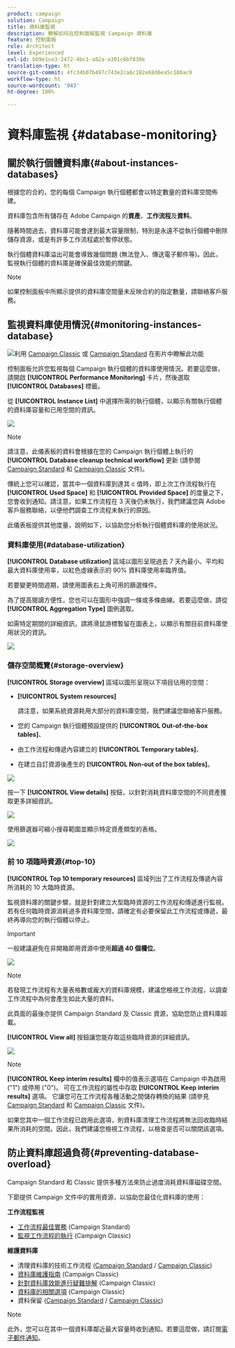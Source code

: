 ```yaml
---
product: campaign
solution: Campaign
title: 資料庫監視
description: 瞭解如何在控制面板監視 Campaign 資料庫
feature: 控制面板
role: Architect
level: Experienced
exl-id: bb9e1ce3-2472-4bc1-a82a-a301c6bf830e
translation-type: ht
source-git-commit: 4fc34b07b497c743e2ca6c182e68d6ea5c180ac9
workflow-type: ht
source-wordcount: '943'
ht-degree: 100%

---
```


# 資料庫監視 {#database-monitoring}

## 關於執行個體資料庫{#about-instances-databases}

根據您的合約，您的每個 Campaign 執行個體都會以特定數量的資料庫空間佈建。

資料庫包含所有儲存在 Adobe Campaign 的&#x200B;**資產**、**工作流程**&#x200B;及&#x200B;**資料**。

隨著時間過去，資料庫可能會達到最大容量限制，特別是永遠不從執行個體中刪除儲存資源，或是有許多工作流程處於暫停狀態。

執行個體資料庫溢出可能會導致幾個問題 (無法登入、傳送電子郵件等)。因此，監視執行個體的資料庫是確保最佳效能的關鍵。

>[!NOTE]
>
>如果控制面板中所顯示提供的資料庫空間量未反映合約的指定數量，請聯絡客戶服務。

## 監視資料庫使用情況{#monitoring-instances-database}

![](assets/do-not-localize/how-to-video.png)利用 [Campaign Classic](https://experienceleague.adobe.com/docs/campaign-classic-learn/control-panel/performance-monitoring/monitoring-databases.html?lang=zh-Hant#performance-monitoring) 或 [Campaign Standard](https://experienceleague.adobe.com/docs/campaign-standard-learn/control-panel/performance-monitoring/monitoring-databases.html?lang=zh-Hant#performance-monitoring) 在影片中瞭解此功能

控制面板允許您監視每個 Campaign 執行個體的資料庫使用情況。若要這麼做，請開啟 **[!UICONTROL Performance Monitoring]** 卡片，然後選取 **[!UICONTROL Databases]** 標籤。

從 **[!UICONTROL Instance List]** 中選擇所需的執行個體，以顯示有關執行個體的資料庫容量和已用空間的資訊。

![](assets/databases_dashboard.png)

>[!NOTE]
>
>請注意，此儀表板的資料會根據在您的 Campaign 執行個體上執行的 **[!UICONTROL Database cleanup technical workflow]** 更新 (請參閱 [Campaign Standard](https://docs.adobe.com/help/zh-Hant/campaign-standard/using/administrating/application-settings/technical-workflows.html#list-of-technical-workflows) 和 [Campaign Classic](https://docs.adobe.com/help/zh-Hant/campaign-classic/using/monitoring-campaign-classic/data-processing/database-cleanup-workflow.html) 文件)。
>
>傳統上您可以確認，當其中一個資料庫到達其 c 值時，即上次工作流程執行在 **[!UICONTROL Used Space]** 和 **[!UICONTROL Provided Space]** 的度量之下，您會收到通知。請注意，如果工作流程在 3 天後仍未執行，我們建議您與 Adobe 客戶服務聯絡，以便他們調查工作流程未執行的原因。

此儀表板提供其他度量，說明如下，以協助您分析執行個體資料庫的使用狀況。

### 資料庫使用{#database-utilization}

**[!UICONTROL Database utilization]** 區域以圖形呈現過去 7 天內最小、平均和最大資料庫使用率，以紅色虛線表示的 90% 資料庫使用率臨界值。

若要變更時間週期，請使用圖表右上角可用的篩選條件。

為了提高閱讀方便性，您也可以在圖形中強調一條或多條曲線。若要這麼做，請從 **[!UICONTROL Aggregation Type]** 圖例選取。

如需特定期間的詳細資訊，請將滑鼠游標暫留在圖表上，以顯示有關目前資料庫使用狀況的資訊。

![](assets/databases_dashboard_detail.png)

### 儲存空間概覽{#storage-overview}

**[!UICONTROL Storage overview]** 區域以圖形呈現以下項目佔用的空間：

* **[!UICONTROL System resources]**

   請注意，如果系統資源耗用大部分的資料庫空間，我們建議您聯絡客戶服務。

* 您的 Campaign 執行個體預設提供的 **[!UICONTROL Out-of-the-box tables]**、
* 由工作流程和傳遞內容建立的 **[!UICONTROL Temporary tables]**、
* 在建立自訂資源後產生的 **[!UICONTROL Non-out of the box tables]**。

![](assets/database-storage-overview.png)

按一下 **[!UICONTROL View details]** 按鈕，以針對消耗資料庫空間的不同資產獲取更多詳細資訊。

![](assets/database-storage-details.png)

使用篩選器可縮小搜尋範圍並顯示特定資產類型的表格。

![](assets/database-storage-overview-filter.png)

### 前 10 項臨時資源{#top-10}

**[!UICONTROL Top 10 temporary resources]** 區域列出了工作流程及傳遞內容所消耗的 10 大臨時資源。

監視資料庫的關鍵步驟，就是針對建立大型臨時資源的工作流程和傳遞進行監視。若有任何臨時資源消耗過多資料庫空間，請確定有必要保留此工作流程或傳遞，最終再導向您的執行個體以停止。

>[!IMPORTANT]
>
>一般建議避免在非開箱即用資源中使用&#x200B;**超過 40 個欄位**。

![](assets/database-top10.png)

>[!NOTE]
>
>若發現工作流程有大量表格數或龐大的資料庫規模，建議您檢視工作流程，以調查工作流程中為何會產生如此大量的資料。
>
>此頁面的最後亦提供 Campaign Standard 及 Classic 資源，協助您防止資料庫超載。

**[!UICONTROL View all]** 按鈕讓您能存取這些臨時資源的詳細資訊。

![](assets/database-top10-view.png)

>[!NOTE]
>
>**[!UICONTROL Keep interim results]** 欄中的值表示選項在 Campaign 中為啟用 (&quot;1&quot;) 或停用 (&quot;0&quot;)。 可在工作流程的屬性中存取 **[!UICONTROL Keep interim results]** 選項。 它讓您可在工作流程各種活動之間儲存轉換的結果 (請參見[Campaign Standard](https://docs.adobe.com/content/help/zh-Hant/campaign-standard/using/managing-processes-and-data/executing-a-workflow/managing-execution-options.html) 和 [Campaign Classic](https://docs.adobe.com/content/help/zh-Hant/campaign-classic/using/automating-with-workflows/general-operation/workflow-best-practices.html#logs) 文件)。
>
>如果您其中一個工作流程已啟用此選項，則資料庫清理工作流程將無法回收臨時結果所消耗的空間。因此，我們建議您檢視工作流程，以檢查是否可以關閉該選項。

## 防止資料庫超過負荷{#preventing-database-overload}

Campaign Standard 和 Classic 提供多種方法來防止過度消耗資料庫磁碟空間。

下節提供 Campaign 文件中的實用資源，以協助您最佳化資料庫的使用：

**工作流程監視**

* [工作流程最佳實務](https://docs.adobe.com/content/help/zh-Hant/campaign-standard/using/managing-processes-and-data/workflow-general-operation/best-practices-workflows.html) (Campaign Standard)
* [監視工作流程的執行](https://docs.adobe.com/help/zh-Hant/campaign-classic/using/automating-with-workflows/monitoring-workflows/monitoring-workflow-execution.html) (Campaign Classic)

**維護資料庫**

* 清理資料庫的技術工作流程 ([Campaign Standard](https://docs.adobe.com/help/zh-Hant/campaign-standard/using/administrating/application-settings/technical-workflows.html#list-of-technical-workflows) / [Campaign Classic](https://docs.adobe.com/help/zh-Hant/campaign-classic/using/monitoring-campaign-classic/data-processing/database-cleanup-workflow.html))
* [資料庫維護指南](https://docs.adobe.com/content/help/zh-Hant/campaign-classic/using/monitoring-campaign-classic/database-maintenance/recommendations.html) (Campaign Classic)
* [針對資料庫效能進行疑難排解](https://experienceleague.adobe.com/docs/campaign-classic/using/monitoring-campaign-classic/troubleshooting-toc/database-issues-toc/database-performances.html?lang=zh-Hant) (Campaign Classic)
* [資料庫的相關選項](https://docs.adobe.com/help/zh-Hant/campaign-classic/using/installing-campaign-classic/appendices/configuring-campaign-options.html#database) (Campaign Classic)
* 資料保留 ([Campaign Standard](https://docs.adobe.com/help/zh-Hant/campaign-standard/using/administrating/application-settings/data-retention.html) / [Campaign Classic](https://docs.adobe.com/help/zh-Hant/campaign-classic/using/configuring-campaign-classic/data-model/data-model-best-practices.html#data-retention))

>[!NOTE]
>
>此外，您可以在其中一個資料庫鄰近最大容量時收到通知。若要這麼做，請訂閱[電子郵件通知](../../performance-monitoring/using/email-alerting.md)。
